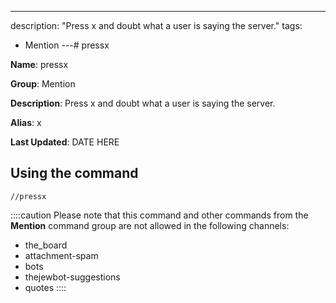 ---
description: "Press x and doubt what a user is saying the server."
tags:
  - Mention
---# pressx

**Name**: pressx

**Group**: Mention

**Description**: Press x and doubt what a user is saying the server.

**Alias**: x

**Last Updated**: DATE HERE

## Using the command

    //pressx

::::caution Please note that this command and other commands from the **Mention** command group are not allowed in the following channels:
- the_board
- attachment-spam
- bots
- thejewbot-suggestions
- quotes
::::